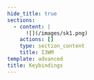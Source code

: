 ```yaml
---
hide_title: true
sections:
  - content: |
      ![](/images/sk1.png)
    actions: []
    type: section_content
    title: I3WM
template: advanced
title: Keybindings
---
```

